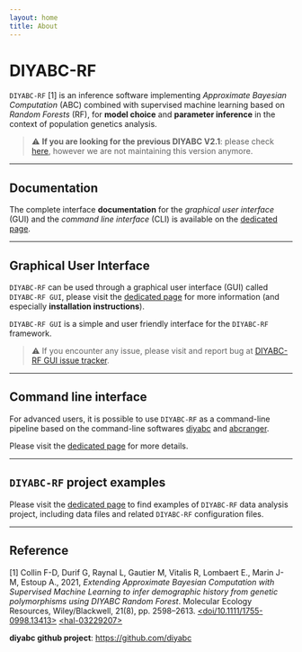 ```yaml
---
layout: home
title: About
---
```


# DIYABC-RF

`DIYABC-RF` [1] is an inference software implementing 
*Approximate Bayesian Computation* (ABC) combined with 
supervised machine learning based on *Random Forests* (RF), 
for **model choice** and **parameter inference** in the context of 
population genetics analysis.

> :warning: **If you are looking for the previous DIYABC V2.1**: please check [here](/old), however we are not maintaining this version anymore.

---

## Documentation

The complete interface **documentation** for the _graphical user interface_ (GUI) and the _command line interface_ (CLI) is available on the [dedicated page](/doc/).

---

## Graphical User Interface

`DIYABC-RF` can be used through a graphical user interface (GUI) called `DIYABC-RF GUI`, please visit the [dedicated page](/gui/) for more 
information (and especially **installation instructions**).

`DIYABC-RF GUI` is a simple and user friendly interface for the `DIYABC-RF` 
framework.

> :warning: If you encounter any issue, please visit and report bug at [DIYABC-RF GUI issue tracker](https://github.com/diyabc/diyabcGUI/issues).

---

## Command line interface

For advanced users, it is possible to use `DIYABC-RF` as a command-line 
pipeline based on the command-line softwares [diyabc](https://github.com/diyabc/diyabc) 
and [abcranger](https://github.com/diyabc/abcranger).

Please visit the [dedicated page](/cli/) for more details.

---

## `DIYABC-RF` project examples

Please visit the [dedicated page](/toy_examples/) to find examples of `DIYABC-RF` data analysis project, including data files and related `DIYABC-RF` configuration files.

---

## Reference

[1] Collin F-D, Durif G, Raynal L, Gautier M, Vitalis R, Lombaert E., Marin J-M, Estoup A., 2021, _Extending Approximate Bayesian Computation with Supervised Machine Learning to infer demographic history from genetic polymorphisms using DIYABC Random Forest_. Molecular Ecology Resources, Wiley/Blackwell, 21(8), pp. 2598–2613. [\<doi/10.1111/1755-0998.13413\>](https://dx.doi.org/10.1111/1755-0998.13413) [\<hal-03229207\>](https://hal.inrae.fr/hal-03229207)

**diyabc github project**: <https://github.com/diyabc>

